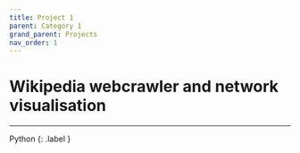 ```yaml
---
title: Project 1
parent: Category 1
grand_parent: Projects
nav_order: 1
---
```


# Wikipedia webcrawler and network visualisation
---

Python {: .label }

